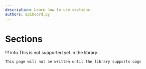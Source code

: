 ```yaml
---
description: Learn how to use sections
authors: Epikcord.py
---
```


# Sections

!!! info
    This is not supported yet in the library.

    This page will not be written until the library supports cogs